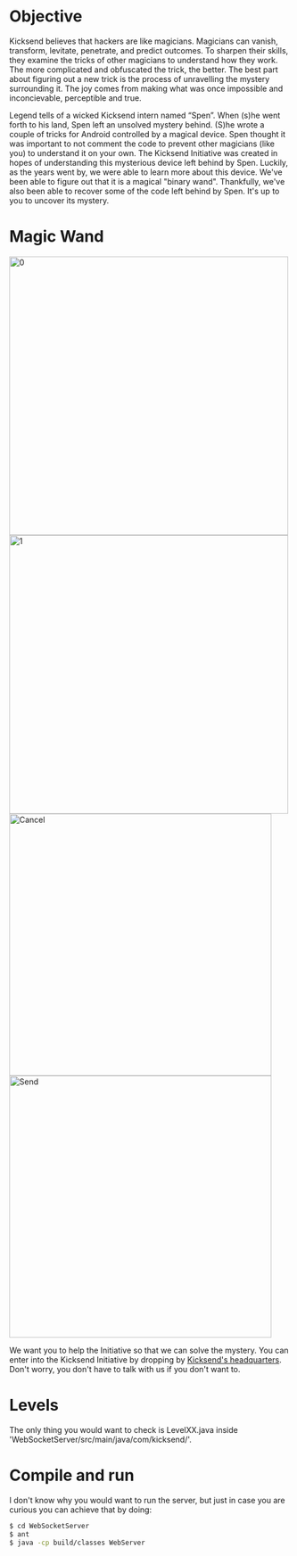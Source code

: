 Objective
==========

Kicksend believes that hackers are like magicians. Magicians can vanish, transform, levitate, penetrate, and predict outcomes. To sharpen their skills, they examine the tricks of other magicians to understand how they work. The more complicated and obfuscated the trick, the better. The best part about figuring out a new trick is the process of unravelling the mystery surrounding it. The joy comes from making what was once impossible and inconcievable, perceptible and true. 

Legend tells of a wicked Kicksend intern named “Spen”. When (s)he went forth to his land, Spen left an unsolved mystery behind. (S)he wrote a couple of tricks for Android controlled by a magical device. Spen thought it was important to not comment the code to prevent other magicians (like you) to understand it on your own. The Kicksend Initiative was created in hopes of understanding this mysterious device left behind by Spen. Luckily, as the years went by, we were able to learn more about this device. We've been able to figure out that it is a magical "binary wand". Thankfully, we've also been able to recover some of the code left behind by Spen. It's up to you to uncover its mystery.


Magic Wand
==========

<img src="https://raw.github.com/Kicksend/Initiative/master/Resources/hand0.png" alt="0" width="500" />
<img src="https://raw.github.com/Kicksend/Initiative/master/Resources/hand1.png" alt="1" width="500" />
<img src="https://raw.github.com/Kicksend/Initiative/master/Resources/handbackspace.png" alt="Cancel" height="470" />
<img src="https://raw.github.com/Kicksend/Initiative/master/Resources/handsend.png" alt="Send" height="470" />

We want you to help the Initiative so that we can solve the mystery. You can enter into the Kicksend Initiative by dropping by <a href="http://goo.gl/maps/BnhrW">Kicksend's headquarters</a>. Don't worry, you don't have to talk with us if you don't want to. 

Levels
==========

The only thing you would want to check is LevelXX.java inside 'WebSocketServer/src/main/java/com/kicksend/'.


Compile and run
==========

I don't know why you would want to run the server, but just in case you are curious you can achieve that by doing:

```bash 
$ cd WebSocketServer
$ ant
$ java -cp build/classes WebServer
```

